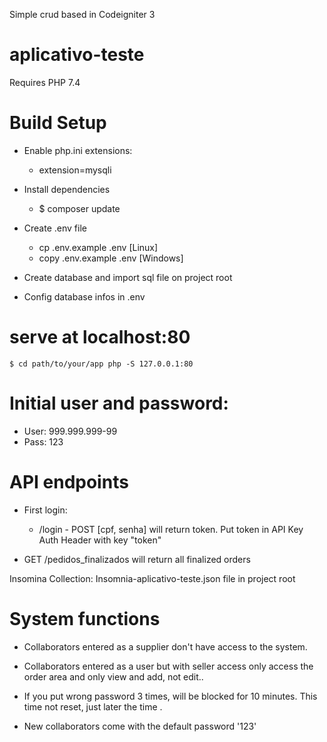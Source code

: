 Simple crud based in Codeigniter 3 

# aplicativo-teste

Requires PHP 7.4


# Build Setup

 - Enable php.ini extensions:

    - extension=mysqli


 - Install dependencies
    - $ composer update

 - Create .env file
    - cp .env.example .env [Linux]
    - copy .env.example .env [Windows]

 - Create database and import sql file on project root

 - Config database infos in .env 

# serve at localhost:80
    $ cd path/to/your/app php -S 127.0.0.1:80


# Initial user and password:
   - User: 999.999.999-99
   - Pass: 123


# API endpoints
   - First login:
      - /login - POST [cpf, senha] will return token. Put token in API Key Auth Header with key "token"

   - GET /pedidos_finalizados will return all finalized orders

   Insomina Collection: Insomnia-aplicativo-teste.json file in project root

# System functions
   - Collaborators entered as a supplier don't have access to the system.
   - Collaborators entered as a user but with seller access only access the order area and only view and add, not edit..

   - If you put wrong password 3 times, will be blocked for 10 minutes. This time not reset, just later the time .
			
   - New collaborators come with the default password '123'
